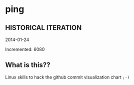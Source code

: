 # ping

## HISTORICAL ITERATION
2014-01-24

Incremented: 6080

## What is this?? 
Linux skills to hack the github commit visualization chart `;-)`
